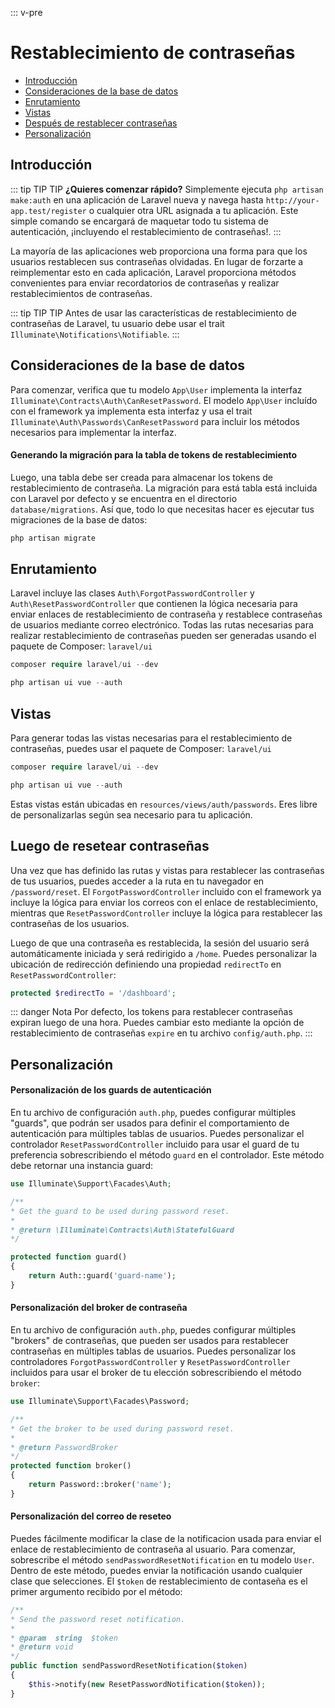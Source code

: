 ::: v-pre

# Restablecimiento de contraseñas

- [Introducción](#introduction)
- [Consideraciones de la base de datos](#resetting-database)
- [Enrutamiento](#resetting-routing)
- [Vistas](#resetting-views)
- [Después de restablecer contraseñas](#after-resetting-passwords)
- [Personalización](#password-customization)

<a name="introduction"></a>
## Introducción

::: tip TIP TIP
**¿Quieres comenzar rápido?** Simplemente ejecuta `php artisan make:auth` en una aplicación de Laravel nueva y navega hasta `http://your-app.test/register` o cualquier otra URL asignada a tu aplicación. Este simple comando se encargará de maquetar todo tu sistema de autenticación, ¡incluyendo el restablecimiento de contraseñas!.
:::

La mayoría de las aplicaciones web proporciona una forma para que los usuarios restablecen sus contraseñas olvidadas. En lugar de forzarte a reimplementar esto en cada aplicación, Laravel proporciona métodos convenientes para enviar recordatorios de contraseñas y realizar restablecimientos de contraseñas.

::: tip TIP TIP
Antes de usar las características de restablecimiento de contraseñas de Laravel, tu usuario debe usar el trait `Illuminate\Notifications\Notifiable`.
:::

<a name="resetting-database"></a>
## Consideraciones de la base de datos

Para comenzar, verifica que tu modelo `App\User` implementa la interfaz `Illuminate\Contracts\Auth\CanResetPassword`. El modelo `App\User` incluído con el framework ya implementa esta interfaz y usa el trait `Illuminate\Auth\Passwords\CanResetPassword` para incluir los métodos necesarios para implementar la interfaz.

#### Generando la migración para la tabla de tokens de restablecimiento

Luego, una tabla debe ser creada para almacenar los tokens de restablecimiento de contraseña. La migración para está tabla está incluida con Laravel por defecto y se encuentra en el directorio `database/migrations`. Así que, todo lo que necesitas hacer es ejecutar tus migraciones de la base de datos:

```php
php artisan migrate
```

<a name="resetting-routing"></a>
## Enrutamiento

Laravel incluye las clases `Auth\ForgotPasswordController` y `Auth\ResetPasswordController` que contienen la lógica necesaria para enviar enlaces de restablecimiento de contraseña y restablece contraseñas de usuarios mediante correo electrónico. Todas las rutas necesarias para realizar restablecimiento de contraseñas pueden ser generadas usando el paquete de Composer: `laravel/ui`

```php
composer require laravel/ui --dev

php artisan ui vue --auth
```

<a name="resetting-views"></a>
## Vistas

Para generar todas las vistas necesarias para el restablecimiento de contraseñas, puedes usar el paquete de Composer: `laravel/ui`

```php
composer require laravel/ui --dev

php artisan ui vue --auth
```

Estas vistas están ubicadas en `resources/views/auth/passwords`. Eres libre de personalizarlas según sea necesario para tu aplicación.

<a name="after-resetting-passwords"></a>
## Luego de resetear contraseñas

Una vez que has definido las rutas y vistas para restablecer las contraseñas de tus usuarios, puedes acceder a la ruta en tu navegador en `/password/reset`. El `ForgotPasswordController` incluido con el framework ya incluye la lógica para enviar los correos con el enlace de restablecimiento, mientras que `ResetPasswordController` incluye la lógica para restablecer las contraseñas de los usuarios.

Luego de que una contraseña es restablecida, la sesión del usuario será automáticamente iniciada y será redirigido a `/home`. Puedes personalizar la ubicación de redirección definiendo una propiedad `redirectTo` en `ResetPasswordController`:

```php
protected $redirectTo = '/dashboard';
```

::: danger Nota
Por defecto, los tokens para restablecer contraseñas expiran luego de una hora. Puedes cambiar esto mediante la opción de restablecimiento de contraseñas `expire` en tu archivo `config/auth.php`.
:::

<a name="password-customization"></a>
## Personalización

#### Personalización de los guards de autenticación

En tu archivo de configuración `auth.php`, puedes configurar múltiples "guards", que podrán ser usados para definir el comportamiento de autenticación para múltiples tablas de usuarios. Puedes personalizar el controlador `ResetPasswordController` incluido para usar el guard de tu preferencia sobrescribiendo el método `guard` en el controlador. Este método debe retornar una instancia guard:

```php
use Illuminate\Support\Facades\Auth;

/**
* Get the guard to be used during password reset.
*
* @return \Illuminate\Contracts\Auth\StatefulGuard
*/

protected function guard()
{
    return Auth::guard('guard-name');
}
```

#### Personalización del broker de contraseña

En tu archivo de configuración `auth.php`, puedes configurar múltiples "brokers" de contraseñas, que pueden ser usados para restablecer contraseñas en múltiples tablas de usuarios. Puedes personalizar los controladores `ForgotPasswordController` y `ResetPasswordController` incluidos para usar el broker de tu elección sobrescribiendo el método `broker`:

```php
use Illuminate\Support\Facades\Password;

/**
* Get the broker to be used during password reset.
*
* @return PasswordBroker
*/
protected function broker()
{
    return Password::broker('name');
}
```

#### Personalización del correo de reseteo

Puedes fácilmente modificar la clase de la notificacion usada para enviar el enlace de restablecimiento de contraseña al usuario. Para comenzar, sobrescribe el método `sendPasswordResetNotification` en tu modelo `User`. Dentro de este método, puedes enviar la notificación usando cualquier clase que selecciones. El `$token` de restablecimiento de contaseña es el primer argumento recibido por el método:

```php
/**
* Send the password reset notification.
*
* @param  string  $token
* @return void
*/
public function sendPasswordResetNotification($token)
{
    $this->notify(new ResetPasswordNotification($token));
}
```
